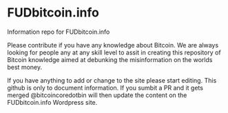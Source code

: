 # FUDbitcoin.info
Information repo for FUDbitcoin.info

Please contribute if you have any knowledge about Bitcoin. We are always looking for people any at any skill level to assit in creating this repository of Bitcoin knowledge aimed at debunking the misinformation on the worlds best money. 

If you have anything to add or change to the site please start editing. This github is only to document information. If you sumbit a PR and it gets merged @bitcoincoredotbin will then update the content on the FUDbitcoin.info Wordpress site.
